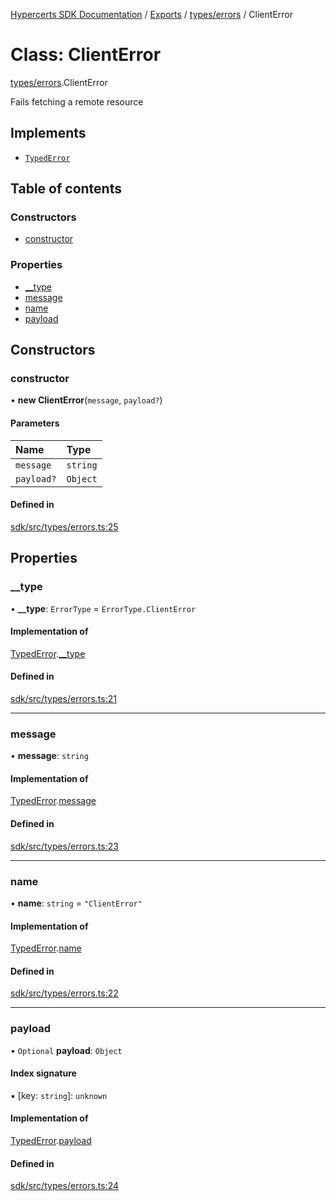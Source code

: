 [Hypercerts SDK Documentation](../README.md) / [Exports](../modules.md) / [types/errors](../modules/types_errors.md) / ClientError

# Class: ClientError

[types/errors](../modules/types_errors.md).ClientError

Fails fetching a remote resource

## Implements

- [`TypedError`](../interfaces/types_errors.TypedError.md)

## Table of contents

### Constructors

- [constructor](types_errors.ClientError.md#constructor)

### Properties

- [\_\_type](types_errors.ClientError.md#__type)
- [message](types_errors.ClientError.md#message)
- [name](types_errors.ClientError.md#name)
- [payload](types_errors.ClientError.md#payload)

## Constructors

### constructor

• **new ClientError**(`message`, `payload?`)

#### Parameters

| Name       | Type     |
| :--------- | :------- |
| `message`  | `string` |
| `payload?` | `Object` |

#### Defined in

[sdk/src/types/errors.ts:25](https://github.com/Network-Goods/hypercerts/blob/4e6c302/sdk/src/types/errors.ts#L25)

## Properties

### \_\_type

• **\_\_type**: `ErrorType` = `ErrorType.ClientError`

#### Implementation of

[TypedError](../interfaces/types_errors.TypedError.md).[\_\_type](../interfaces/types_errors.TypedError.md#__type)

#### Defined in

[sdk/src/types/errors.ts:21](https://github.com/Network-Goods/hypercerts/blob/4e6c302/sdk/src/types/errors.ts#L21)

---

### message

• **message**: `string`

#### Implementation of

[TypedError](../interfaces/types_errors.TypedError.md).[message](../interfaces/types_errors.TypedError.md#message)

#### Defined in

[sdk/src/types/errors.ts:23](https://github.com/Network-Goods/hypercerts/blob/4e6c302/sdk/src/types/errors.ts#L23)

---

### name

• **name**: `string` = `"ClientError"`

#### Implementation of

[TypedError](../interfaces/types_errors.TypedError.md).[name](../interfaces/types_errors.TypedError.md#name)

#### Defined in

[sdk/src/types/errors.ts:22](https://github.com/Network-Goods/hypercerts/blob/4e6c302/sdk/src/types/errors.ts#L22)

---

### payload

• `Optional` **payload**: `Object`

#### Index signature

▪ [key: `string`]: `unknown`

#### Implementation of

[TypedError](../interfaces/types_errors.TypedError.md).[payload](../interfaces/types_errors.TypedError.md#payload)

#### Defined in

[sdk/src/types/errors.ts:24](https://github.com/Network-Goods/hypercerts/blob/4e6c302/sdk/src/types/errors.ts#L24)
